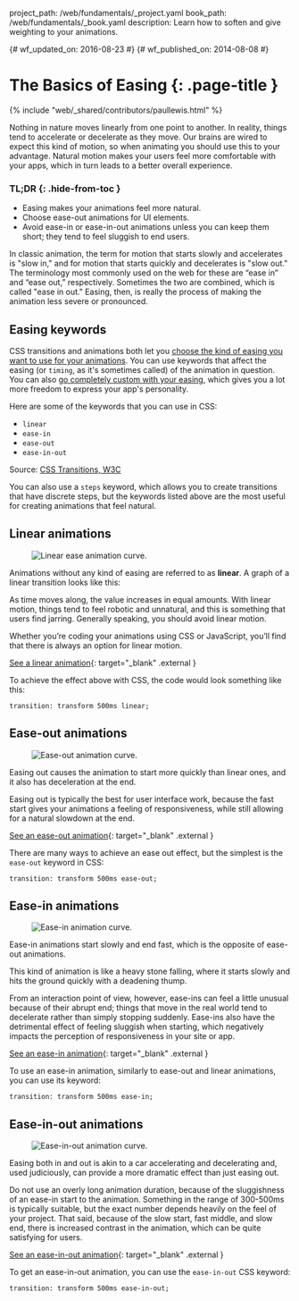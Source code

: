 project_path: /web/fundamentals/_project.yaml
book_path: /web/fundamentals/_book.yaml
description: Learn how to soften and give weighting to your animations.

{# wf_updated_on: 2016-08-23 #}
{# wf_published_on: 2014-08-08 #}

# The Basics of Easing {: .page-title }

{% include "web/_shared/contributors/paullewis.html" %}

Nothing in nature moves linearly from one point to another. In reality, things tend to accelerate or decelerate as they move. Our brains are wired to expect this kind of motion, so when animating you should use this to your advantage. Natural motion makes your users feel more comfortable with your apps, which in turn leads to a better overall experience.

### TL;DR {: .hide-from-toc }
* Easing makes your animations feel more natural.
* Choose ease-out animations for UI elements.
* Avoid ease-in or ease-in-out animations unless you can keep them short; they tend to feel sluggish to end users.


In classic animation, the term for motion that starts slowly and accelerates is "slow in," and for motion that starts quickly and decelerates is "slow out." The terminology most commonly used on the web for these are “ease in” and “ease out,” respectively. Sometimes the two are combined, which is called "ease in out." Easing, then, is really the process of making the animation less severe or pronounced.

## Easing keywords

CSS transitions and animations both let you [choose the kind of easing you want to use for your animations](choosing-the-right-easing). You can use keywords that affect the easing (or `timing`, as it's sometimes called) of the animation in question. You can also [go completely custom with your easing](custom-easing), which gives you a lot more freedom to express your app's personality.

Here are some of the keywords that you can use in CSS:

* `linear`
* `ease-in`
* `ease-out`
* `ease-in-out`

Source: [CSS Transitions, W3C](http://www.w3.org/TR/css3-transitions/#transition-timing-function-property)

You can also use a `steps` keyword, which allows you to create transitions that have discrete steps, but the keywords listed above are the most useful for creating animations that feel natural.

## Linear animations

<div class="attempt-right">
  <figure>
    <img src="images/linear.png" alt="Linear ease animation curve." />
  </figure>
</div>

Animations without any kind of easing are referred to as **linear**. A graph of a linear transition looks like this:

As time moves along, the value increases in equal amounts. With linear motion, things tend to feel robotic and unnatural, and this is something that users find jarring. Generally speaking, you should avoid linear motion.

Whether you’re coding your animations using CSS or JavaScript, you’ll find that there is always an option for linear motion. 

[See a linear animation](https://googlesamples.github.io/web-fundamentals/fundamentals/design-and-ux/animations/box-move-linear.html){: target="_blank" .external }

<div style="clear:both;"></div>

To achieve the effect above with CSS, the code would look something like this:


    transition: transform 500ms linear;
    


## Ease-out animations

<div class="attempt-right">
  <figure>
    <img src="images/ease-out.png" alt="Ease-out animation curve." />
  </figure>
</div>

Easing out causes the animation to start more quickly than linear ones, and it also has deceleration at the end.

Easing out is typically the best for user interface work, because the fast start gives your animations a feeling of responsiveness, while still allowing for a natural slowdown at the end.

[See an ease-out animation](https://googlesamples.github.io/web-fundamentals/fundamentals/design-and-ux/animations/box-move-ease-out.html){: target="_blank" .external }

<div style="clear:both;"></div>

There are many ways to achieve an ease out effect, but the simplest is the `ease-out` keyword in CSS:


    transition: transform 500ms ease-out;
    


## Ease-in animations

<div class="attempt-right">
  <figure>
    <img src="images/ease-in.png" alt="Ease-in animation curve." />
  </figure>
</div>

Ease-in animations start slowly and end fast, which is the opposite of ease-out animations.

This kind of animation is like a heavy stone falling, where it starts slowly and hits the ground quickly with a deadening thump.

From an interaction point of view, however, ease-ins can feel a little unusual because of their abrupt end; things that move in the real world tend to decelerate rather than simply stopping suddenly. Ease-ins also have the detrimental effect of feeling sluggish when starting, which negatively impacts the perception of responsiveness in your site or app.

[See an ease-in animation](https://googlesamples.github.io/web-fundamentals/fundamentals/design-and-ux/animations/box-move-ease-in.html){: target="_blank" .external }

<div style="clear:both;"></div>

To use an ease-in animation, similarly to ease-out and linear animations, you can use its keyword:


    transition: transform 500ms ease-in;
    

## Ease-in-out animations

<div class="attempt-right">
  <figure>
    <img src="images/ease-in-out.png" alt="Ease-in-out animation curve." />
  </figure>
</div>

Easing both in and out is akin to a car accelerating and decelerating and, used judiciously, can provide a more dramatic effect than just easing out.

Do not use an overly long animation duration, because of the sluggishness of an ease-in start to the animation. Something in the range of 300-500ms is typically suitable, but the exact number depends heavily on the feel of your project. That said, because of the slow start, fast middle, and slow end, there is increased contrast in the animation, which can be quite satisfying for users.

[See an ease-in-out animation](https://googlesamples.github.io/web-fundamentals/fundamentals/design-and-ux/animations/box-move-ease-in-out.html){: target="_blank" .external }

<div style="clear:both;"></div>


To get an ease-in-out animation, you can use the `ease-in-out` CSS keyword:


    transition: transform 500ms ease-in-out;
    


